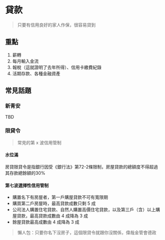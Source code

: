 # 貸款

> 只要有信用良好的家人作保，很容易貸到

## 重點

1. 薪轉
1. 每月輸入金流
1. 報稅（這就證明了去年所得）、信用卡繳費紀錄
1. 活期存款、各種金融資產

## 常見話題

### 新青安
TBD

### 限貸令

> 常見的第 x 波信用管制

#### 水位滿

房貸限貸令是指銀行因受《銀行法》第72-2條限制，房屋貸款的總額度不得超過其存款總餘額的30%

#### 第七波選擇性信用管制

- 購置名下有房屋者，第一戶購屋貸款不可有寬限期
- 購買第二戶房屋時，最高貸款成數只剩 5 成
- 公司法人購置住宅貸款、自然人購置高價住宅貸款，以及第三戶（含）以上購屋貸款，最高貸款成數由 4 成降為 3 成
- 餘屋貸款最高成數由 4 成降為 3 成

> 懶人包：只要你名下沒房子，這個限貸令就跟你沒關係，偉哉金管會德政
